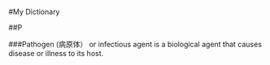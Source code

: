 #My Dictionary

##P

###Pathogen (病原体）
or infectious agent is a biological agent that causes disease or illness to its host.
